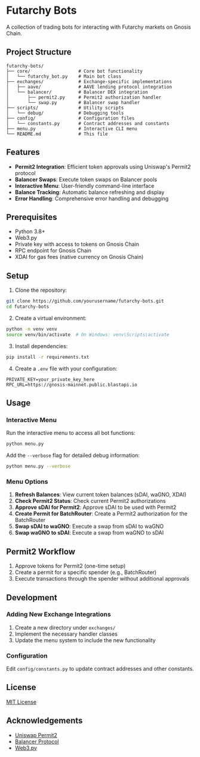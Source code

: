 # Futarchy Bots

A collection of trading bots for interacting with Futarchy markets on Gnosis Chain.

## Project Structure

```
futarchy-bots/
├── core/                  # Core bot functionality
│   └── futarchy_bot.py    # Main bot class
├── exchanges/             # Exchange-specific implementations
│   ├── aave/              # AAVE lending protocol integration
│   └── balancer/          # Balancer DEX integration
│       ├── permit2.py     # Permit2 authorization handler
│       └── swap.py        # Balancer swap handler
├── scripts/               # Utility scripts
│   └── debug/             # Debugging tools
├── config/                # Configuration files
│   └── constants.py       # Contract addresses and constants
├── menu.py                # Interactive CLI menu
└── README.md              # This file
```

## Features

- **Permit2 Integration**: Efficient token approvals using Uniswap's Permit2 protocol
- **Balancer Swaps**: Execute token swaps on Balancer pools
- **Interactive Menu**: User-friendly command-line interface
- **Balance Tracking**: Automatic balance refreshing and display
- **Error Handling**: Comprehensive error handling and debugging

## Prerequisites

- Python 3.8+
- Web3.py
- Private key with access to tokens on Gnosis Chain
- RPC endpoint for Gnosis Chain
- XDAI for gas fees (native currency on Gnosis Chain)

## Setup

1. Clone the repository:
```bash
git clone https://github.com/yourusername/futarchy-bots.git
cd futarchy-bots
```

2. Create a virtual environment:
```bash
python -m venv venv
source venv/bin/activate  # On Windows: venv\Scripts\activate
```

3. Install dependencies:
```bash
pip install -r requirements.txt
```

4. Create a `.env` file with your configuration:
```
PRIVATE_KEY=your_private_key_here
RPC_URL=https://gnosis-mainnet.public.blastapi.io
```

## Usage

### Interactive Menu

Run the interactive menu to access all bot functions:

```bash
python menu.py
```

Add the `--verbose` flag for detailed debug information:

```bash
python menu.py --verbose
```

### Menu Options

1. **Refresh Balances**: View current token balances (sDAI, waGNO, XDAI)
2. **Check Permit2 Status**: Check current Permit2 authorizations
3. **Approve sDAI for Permit2**: Approve sDAI to be used with Permit2
4. **Create Permit for BatchRouter**: Create a Permit2 authorization for the BatchRouter
5. **Swap sDAI to waGNO**: Execute a swap from sDAI to waGNO
6. **Swap waGNO to sDAI**: Execute a swap from waGNO to sDAI

## Permit2 Workflow

1. Approve tokens for Permit2 (one-time setup)
2. Create a permit for a specific spender (e.g., BatchRouter)
3. Execute transactions through the spender without additional approvals

## Development

### Adding New Exchange Integrations

1. Create a new directory under `exchanges/`
2. Implement the necessary handler classes
3. Update the menu system to include the new functionality

### Configuration

Edit `config/constants.py` to update contract addresses and other constants.

## License

[MIT License](LICENSE)

## Acknowledgements

- [Uniswap Permit2](https://github.com/Uniswap/permit2)
- [Balancer Protocol](https://balancer.fi/)
- [Web3.py](https://web3py.readthedocs.io/)
